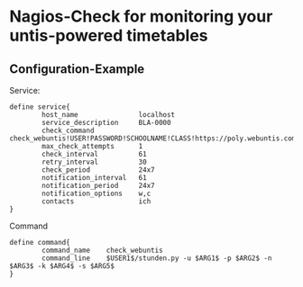 # Nagios-Check for monitoring your untis-powered timetables

## Configuration-Example
Service:
```
define service{
        host_name               localhost
        service_description     BLA-0000
        check_command           check_webuntis!USER!PASSWORD!SCHOOLNAME!CLASS!https://poly.webuntis.com/WebUntis/jsonrpc.do
        max_check_attempts      1
        check_interval          61
        retry_interval          30
        check_period            24x7
        notification_interval   61
        notification_period     24x7
        notification_options    w,c
        contacts                ich
}
```

Command
```
define command{
        command_name    check_webuntis
        command_line    $USER1$/stunden.py -u $ARG1$ -p $ARG2$ -n $ARG3$ -k $ARG4$ -s $ARG5$
}
```
